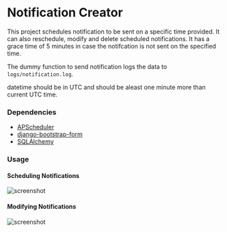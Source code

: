 # Notification Creator

This project schedules notification to be sent on a specific time provided.
It can also reschedule, modify and delete scheduled notifications.
It has a grace time of 5 minutes in case the notifcation is not sent on the specified time.

The dummy function to send notification logs the data to `logs/notification.log`.

datetime should be in UTC and should be aleast one minute more than current UTC time.


### Dependencies
- [APScheduler](https://apscheduler.readthedocs.io/en/latest/)
- [django-bootstrap-form](https://github.com/tzangms/django-bootstrap-form)
- [SQLAlchemy](http://www.sqlalchemy.org/)

### Usage

#### Scheduling Notifications
![screenshot](https://drive.google.com/uc?id=0B00Wd-9BBxdgbTZqSzZaRm1oMkk)

#### Modifying Notifications

![screenshot](https://drive.google.com/uc?id=0B00Wd-9BBxdgUXpVNW1GSzJzYnc)
